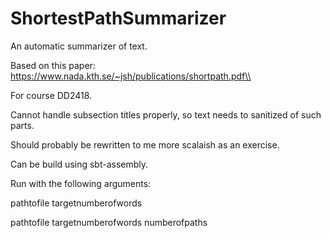 # ShortestPathSummarizer
An automatic summarizer of text.

Based on this paper: https://www.nada.kth.se/~jsh/publications/shortpath.pdf\\

For course DD2418.

Cannot handle subsection titles properly, so text needs to sanitized of such parts.

Should probably be rewritten to me more scalaish as an exercise.

Can be build using sbt-assembly.

Run with the following arguments:

pathtofile targetnumberofwords

pathtofile targetnumberofwords numberofpaths
